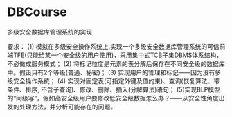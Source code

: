 # DBCourse
多级安全数据库管理系统的实现

要求：
(1) 模拟在多级安全操作系统上,实现一个多级安全数据库管理系统的可信前端TFE(只能给某一个安全级的用户使用)，采用集中式TCB子集DBMS体系结构，不必做成服务模式；
(2) 将标记粒度是元素的表分解后保存在不同安全级的数据库中。假设只有2个等级(普通、秘密)；
(3) 实现用户的管理和标记——因为没有多级安全操作系统；
(4) 实现对固定表(可指定外键及值约束)、查询(恢复算法、带条件、排序, 不含子查询)、修改、删除、插入(分解算法)语句；
(5)实现BLP模型的“同级写”，假如高安全级用户要修改低安全级数据怎么办？——从安全性角度出发的处理方法，并分析可能存在的问题。
